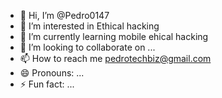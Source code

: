 - 👋 Hi, I’m @Pedro0147
- 👀 I’m interested in Ethical hacking 
- 🌱 I’m currently learning mobile ehical hacking 
- 💞️ I’m looking to collaborate on ...
- 📫 How to reach me pedrotechbiz@gmail.com
- 😄 Pronouns: ...
- ⚡ Fun fact: ...

<!---
Pedro0147/Pedro0147 is a ✨ special ✨ repository because its `README.md` (this file) appears on your GitHub profile.
You can click the Preview link to take a look at your changes.
--->
